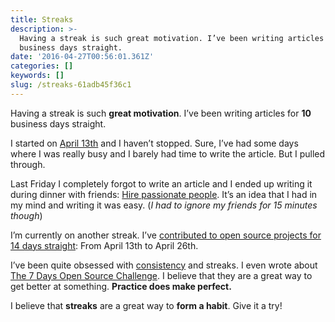 ```yaml
---
title: Streaks
description: >-
  Having a streak is such great motivation. I’ve been writing articles for 10
  business days straight.
date: '2016-04-27T00:56:01.361Z'
categories: []
keywords: []
slug: /streaks-61adb45f36c1
---
```


Having a streak is such **great motivation**. I’ve been writing articles for **10** business days straight.

I started on [April 13th](https://medium.com/@etagwerker/from-idea-to-mvp-6a1844992749#.a6g1ptwol) and I haven’t stopped. Sure, I’ve had some days where I was really busy and I barely had time to write the article. But I pulled through.

Last Friday I completely forgot to write an article and I ended up writing it during dinner with friends: [Hire passionate people](https://medium.com/@etagwerker/hire-passionate-people-31ef4d0f21aa#.dmtrl76vm). It’s an idea that I had in my mind and writing it was easy. (_I had to ignore my friends for 15 minutes though_)

I’m currently on another streak. I’ve [contributed to open source projects for 14 days straight](https://github.com/etagwerker): From April 13th to April 26th.

I’ve been quite obsessed with [consistency](https://medium.com/@etagwerker/consistency-76a4a8b31d34#.9cakfgw6j) and streaks. I even wrote about [The 7 Days Open Source Challenge](https://www.ombulabs.com/blog/open-source/the-7-days-open-source-challenge.html). I believe that they are a great way to get better at something. **Practice does make perfect.**

I believe that **streaks** are a great way to **form a habit**. Give it a try!